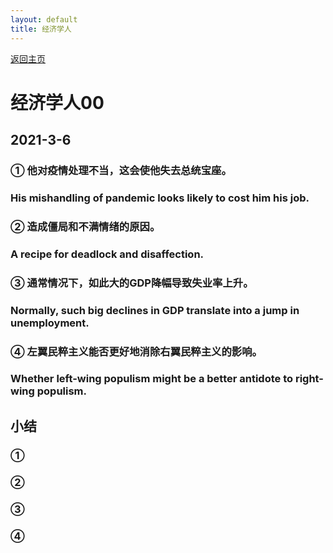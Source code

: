 ```yaml
---
layout: default
title: 经济学人
---
```


[返回主页](index.html)

# 经济学人00

## 2021-3-6

### ① 他对疫情处理不当，这会使他失去总统宝座。
### His mishandling of pandemic looks likely  to cost him his job.

### ② 造成僵局和不满情绪的原因。
### A recipe for deadlock and disaffection.

### ③ 通常情况下，如此大的GDP降幅导致失业率上升。
### Normally, such big declines in GDP translate into a jump in unemployment.

### ④ 左翼民粹主义能否更好地消除右翼民粹主义的影响。
### Whether left-wing populism might be a better antidote to right-wing populism.

## 小结
### ① 
### ② 
### ③ 
### ④ 

